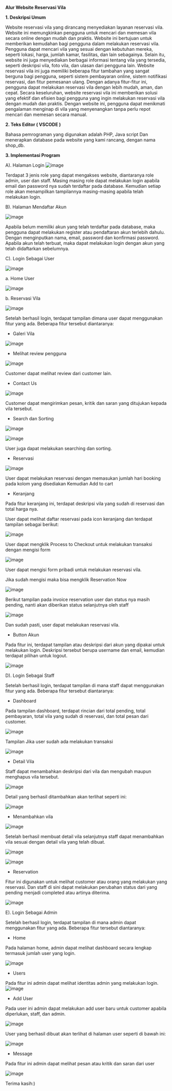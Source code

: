 **Alur Website Reservasi Vila**
 
**1. Deskripsi Umum**

Website reservasi vila yang dirancang menyediakan layanan reservasi vila. Website ini memungkinkan pengguna untuk mencari dan memesan vila secara online dengan mudah dan praktis.
Website ini bertujuan untuk memberikan kemudahan bagi pengguna dalam melakukan reservasi vila. Pengguna dapat mencari vila yang sesuai dengan kebutuhan mereka, seperti lokasi, harga, jumlah kamar, fasilitas, dan lain sebagainya. Selain itu, website ini juga menyediakan berbagai informasi tentang vila yang tersedia, seperti deskripsi vila, foto vila, dan ulasan dari pengguna lain.
Website reservasi vila ini juga memiliki beberapa fitur tambahan yang sangat berguna bagi pengguna, seperti sistem pembayaran online, sistem notifikasi reservasi, dan fitur pemesanan ulang. Dengan adanya fitur-fitur ini, pengguna dapat melakukan reservasi vila dengan lebih mudah, aman, dan cepat.
Secara keseluruhan, website reservasi vila ini memberikan solusi yang efektif dan efisien bagi pengguna yang ingin melakukan reservasi vila dengan mudah dan praktis. Dengan website ini, pengguna dapat menikmati pengalaman menginap di vila yang menyenangkan tanpa perlu repot mencari dan memesan secara manual.

**2. Teks Editor ( VSCODE )**

Bahasa pemrograman yang digunakan adalah PHP, Java script Dan menerapkan database pada website yang kami rancang, dengan nama shop_db.

**3. Implementasi Program**

A). Halaman Login 
![image](https://github.com/dheaayusafitri/ProjectAkhirWeb/assets/120159860/920dcce4-b48c-4cf7-bc4a-4ccc2b1050c9)

Terdapat 3 jenis role yang dapat mengakses website, diantaranya role admin, user dan staff. Masing masing role dapat melakukan login apabila email dan password nya sudah terdaftar pada database. Kemudian setiap role akan menampilkan tampilannya masing-masing apabila telah melakukan login. 

B). Halaman Mendaftar Akun

![image](https://github.com/dheaayusafitri/ProjectAkhirWeb/assets/120159860/aba76f2b-9170-48d9-b8f2-057c16f84930)

Apabila belum memiliki akun yang telah terdaftar pada database, maka pengguna dapat melakukan register atau pendaftaran akun terlebih dahulu. Dengan menginputkan nama, email, password dan konfirmasi password. Apabila akun telah terbuat, maka dapat melakukan login dengan akun yang telah didaftarkan sebelumnya.

C). Login Sebagai User

![image](https://github.com/dheaayusafitri/ProjectAkhirWeb/assets/120159860/a78a7a49-547b-486c-9b00-6bb256430421)


a. Home User

![image](https://github.com/dheaayusafitri/ProjectAkhirWeb/assets/120159860/ee21aa67-24e9-4a0d-b194-57ab001ec6aa)


b. Reservasi Vila

![image](https://github.com/dheaayusafitri/ProjectAkhirWeb/assets/120159860/90f4feab-7ef0-4116-811f-6f11e5d445ce)


Setelah berhasil login, terdapat tampilan dimana user dapat menggunakan fitur yang ada. Beberapa fitur tersebut diantaranya:

- Galeri Vila

![image](https://github.com/dheaayusafitri/ProjectAkhirWeb/assets/120159860/6f97d2a1-bf93-4f58-9f7f-0e4889a4a4d6)


- Melihat review pengguna

![image](https://github.com/dheaayusafitri/ProjectAkhirWeb/assets/120159860/1333c660-f9cc-4c73-b8a1-852c843be651)


Customer dapat melihat review dari customer lain.

- Contact Us 

![image](https://github.com/dheaayusafitri/ProjectAkhirWeb/assets/120159860/1cf2b05a-df76-4b39-8dfd-dbc19a173054)


Customer dapat mengirimkan pesan, kritik dan saran yang ditujukan kepada vila tersebut.

- Search dan Sorting

![image](https://github.com/dheaayusafitri/ProjectAkhirWeb/assets/120159860/d656d4f5-cdaf-4729-8c59-ed5abae005e4)

![image](https://github.com/dheaayusafitri/ProjectAkhirWeb/assets/120159860/9b379fcc-c881-4202-80b2-31db2ffbde16)


User juga dapat melakukan searching dan sorting.

- Reservasi

![image](https://github.com/dheaayusafitri/ProjectAkhirWeb/assets/120159860/e45f1539-a7db-4ac3-8168-a2071dbf61e9)


User dapat melakukan reservasi dengan memasukan jumlah hari booking pada kolom yang disediakan
Kemudian Add to cart

- Keranjang

Pada fitur keranjang ini, terdapat deskripsi vila yang sudah di reservasi dan total harga nya.

User dapat melihat daftar reservasi pada icon keranjang dan terdapat tampilan sebagai berikut:

![image](https://github.com/dheaayusafitri/ProjectAkhirWeb/assets/120159860/924a4d00-4f35-4fa6-8859-b4d2d358b7b7)


User dapat mengklik Process to Checkout untuk melakukan transaksi dengan mengisi form

![image](https://github.com/dheaayusafitri/ProjectAkhirWeb/assets/120159860/5ca2ac11-657e-4212-8c45-014ee9c44ac3)


User dapat mengisi form pribadi untuk melakukan reservasi vila.

Jika sudah mengisi maka bisa mengklik Reservation Now

![image](https://github.com/dheaayusafitri/ProjectAkhirWeb/assets/120159860/b03e4fb6-d685-45f4-9d21-66323094e7d2)


Berikut tampilan pada invoice reservation user dan status nya masih pending, nanti akan diberikan status selanjutnya oleh staff

![image](https://github.com/dheaayusafitri/ProjectAkhirWeb/assets/120159860/a04d4d4e-e540-4393-8bb9-6aeb7f3b8e2d)


Dan sudah pasti, user dapat melakukan reservasi vila.

- Button Akun

Pada fitur ini, terdapat tampilan atau deskripsi dari akun yang dipakai untuk melakukan login. Deskripsi tersebut berupa username dan email, kemudian terdapat pilihan untuk logout.

![image](https://github.com/dheaayusafitri/ProjectAkhirWeb/assets/120159860/58d525e6-bb7f-4bd9-b844-ef757a7b9cd0)


D). Login Sebagai Staff

Setelah berhasil login, terdapat tampilan di mana staff dapat menggunakan fitur yang ada. Beberapa fitur tersebut diantaranya:

- Dashboard

Pada tampilan dashboard, terdapat rincian dari total pending, total pembayaran, total vila yang sudah di reservasi, dan total pesan dari customer.

![image](https://github.com/dheaayusafitri/ProjectAkhirWeb/assets/120159860/644a067c-c8f1-4d2f-ab4e-1e2afdac11f3)

Tampilan Jika user sudah ada melakukan transaksi

![image](https://github.com/dheaayusafitri/ProjectAkhirWeb/assets/120159860/c96043ef-8690-4d34-9a21-e0e5d5d70e2e)


- Detail Vila

Staff dapat menambahkan deskripsi dari vila dan mengubah maupun menghapus vila tersebut.

![image](https://github.com/dheaayusafitri/ProjectAkhirWeb/assets/120159860/2a276889-7d2b-4d7f-8c98-b9b1e6c14524)


Detail yang berhasil ditambahkan akan terlihat seperti ini:

![image](https://github.com/dheaayusafitri/ProjectAkhirWeb/assets/120159860/b643ebc9-05fa-4977-b745-27003daed8b1)


- Menambahkan vila

![image](https://github.com/dheaayusafitri/ProjectAkhirWeb/assets/120159860/30d6ee1f-e9e8-4d85-862f-593080a1b802)


Setelah berhasil membuat detail vila selanjutnya staff dapat menambahkan vila sesuai dengan detail vila yang telah dibuat.

![image](https://github.com/dheaayusafitri/ProjectAkhirWeb/assets/120159860/40d63538-18f3-41e7-b5ce-aaf75c6a5a9b)

![image](https://github.com/dheaayusafitri/ProjectAkhirWeb/assets/120159860/9478e140-f2c3-459c-ab83-f29c1dbbe971)


- Reservation

Fitur ini digunakan untuk melihat customer atau orang yang melakukan yang reservasi. Dan staff di sini dapat melakukan perubahan status dari yang pending menjadi completed atau artinya diterima.

![image](https://github.com/dheaayusafitri/ProjectAkhirWeb/assets/120159860/6eabc28b-757e-4e2a-a868-016ea02e92a6)


E). Login Sebagai Admin

Setelah berhasil login, terdapat tampilan di mana admin dapat menggunakan fitur yang ada. Beberapa fitur tersebut diantaranya:

- Home

Pada halaman home, admin dapat melihat dashboard secara lengkap termasuk jumlah user yang login.

![image](https://github.com/dheaayusafitri/ProjectAkhirWeb/assets/120159860/2dc5b422-b7e2-471b-a55d-138a23ba65e3)

- Users

Pada fitur ini admin dapat melihat identitas admin yang melakukan login.
![image](https://github.com/dheaayusafitri/ProjectAkhirWeb/assets/120159860/a7ee1bee-bb37-49d6-bd61-c292695d1f01)


- Add User

Pada user ini admin dapat melakukan add user baru untuk customer apabila diperlukan, staff, dan admin.

![image](https://github.com/dheaayusafitri/ProjectAkhirWeb/assets/120159860/05718304-fd35-42c0-ba69-d49d08b5b218)

User yang berhasil dibuat akan terlihat di halaman user seperti di bawah ini:

![image](https://github.com/dheaayusafitri/ProjectAkhirWeb/assets/120159860/330ed32d-aab4-46ee-aa90-8aa7dd2ada7a)


- Message

Pada fitur ini admin dapat melihat pesan atau kritik dan saran dari user

![image](https://github.com/dheaayusafitri/ProjectAkhirWeb/assets/120159860/db5a8534-e9ca-47af-b926-f27a444b2897)

Terima kasih:)



 
 
 

